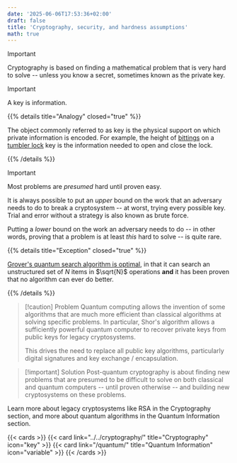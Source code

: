 ```yaml
---
date: '2025-06-06T17:53:36+02:00'
draft: false
title: 'Cryptography, security, and hardness assumptions'
math: true
---
```


> [!IMPORTANT]
> Cryptography is based on finding a mathematical problem that is very hard to solve -- unless you know a secret, sometimes known as the private key.

> [!IMPORTANT]
> A key is information.

{{% details title="Analogy" closed="true" %}}

The object commonly referred to as key is the physical support on which private information is encoded. For example, the height of [bittings](https://en.wikipedia.org/wiki/Bitting_(key)) on a [tumbler lock](https://en.wikipedia.org/wiki/Tumbler_lock) key is the information needed to open and close the lock.

{{% /details %}}

> [!IMPORTANT]
> Most problems are *presumed* hard until proven easy.

It is always possible to put an *upper* bound on the work that an adversary needs to do to break a cryptosystem -- at worst, trying every possible key. Trial and error without a strategy is also known as brute force.

Putting a *lower* bound on the work an adversary needs to do -- in other words, proving that a problem is at least *this* hard to solve -- is quite rare.

{{% details title="Exception" closed="true" %}}

[Grover's quantum search algorithm is optimal](https://doi.org/10.48550/arXiv.quant-ph/9711070), in that it can search an unstructured set of $N$ items in $\sqrt{N}$ operations **and** it has been proven that no algorithm can ever do better.

{{% /details %}}

> [!caution] Problem
> Quantum computing allows the invention of some algorithms that are much more efficient than classical algorithms at solving specific problems. In particular, Shor's algorithm allows a sufficiently powerful quantum computer to recover private keys from public keys for legacy cryptosystems.
>
> This drives the need to replace all public key algorithms, particularly digital signatures and key exchange / encapsulation.

> [!important] Solution
> Post-quantum cryptography is about finding new problems that are presumed to be difficult to solve on both classical and quantum computers -- until proven otherwise -- and building new cryptosystems on these problems.

Learn more about legacy cryptosystems like RSA in the Cryptography section, and more about quantum algorithms in the Quantum Information section.

{{< cards >}}
    {{< card link="../../cryptography/" title="Cryptography" icon="key" >}}
    {{< card link="/quantum/" title="Quantum Information" icon="variable" >}}
{{< /cards >}}